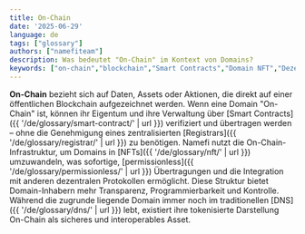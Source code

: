 ```yaml
---
title: On-Chain
date: '2025-06-29'
language: de
tags: ["glossary"]
authors: ["namefiteam"]
description: Was bedeutet "On-Chain" im Kontext von Domains?
keywords: ["on-chain","blockchain","Smart Contracts","Domain NFT","Dezentralisierung"]
---
```



**On-Chain** bezieht sich auf Daten, Assets oder Aktionen, die direkt auf einer öffentlichen Blockchain aufgezeichnet werden. Wenn eine Domain "On-Chain" ist, können ihr Eigentum und ihre Verwaltung über [Smart Contracts]({{ '/de/glossary/smart-contract/' | url }}) verifiziert und übertragen werden – ohne die Genehmigung eines zentralisierten [Registrars]({{ '/de/glossary/registrar/' | url }}) zu benötigen. Namefi nutzt die On-Chain-Infrastruktur, um Domains in [NFTs]({{ '/de/glossary/nft/' | url }}) umzuwandeln, was sofortige, [permissionless]({{ '/de/glossary/permissionless/' | url }}) Übertragungen und die Integration mit anderen dezentralen Protokollen ermöglicht. Diese Struktur bietet Domain-Inhabern mehr Transparenz, Programmierbarkeit und Kontrolle. Während die zugrunde liegende Domain immer noch im traditionellen [DNS]({{ '/de/glossary/dns/' | url }}) lebt, existiert ihre tokenisierte Darstellung On-Chain als sicheres und interoperables Asset.